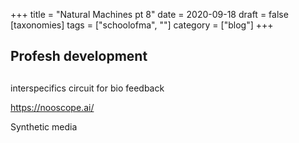 +++
title = "Natural Machines pt 8"
date = 2020-09-18
draft = false
[taxonomies]
tags = ["schoolofma", ""]
category = ["blog"]
+++

## Profesh development


##

interspecifics circuit for bio feedback

https://nooscope.ai/

Synthetic media
